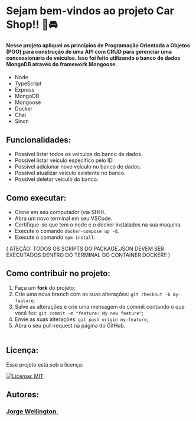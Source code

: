 # Sejam bem-vindos ao projeto Car Shop!! 🚙🚘

#### Nesse projeto apliquei os princípios de Programação Orientada a Objetos (POO) para construção de uma API com CRUD para gerenciar uma concessionária de veículos. Isso foi feito utilizando o banco de dados MongoDB através do framework Mongoose.

<ul>
  <li>Node</li>
  <li>TypeScript</li>
  <li>Express</li>
  <li>MongoDB</li>
  <li>Mongoose</li>
  <li>Docker</li>
  <li>Chai</li>
  <li>Sinon</li>
</ul>

## Funcionalidades: 

- Possível listar todos os veículos do banco de dados.
- Possível listar veículo específico pelo ID.
- Possível adicionar novo veículo no banco de dados.
- Possível atualizar veículo existente no banco.
- Possível deletar veículo do banco.

## Como executar: 

- Clone em seu computador (via SHH).
- Abra um novo terminal em seu VSCode.   
- Certifique-se que tem o node e o docker instalados na sua maquina.
- Execute o comando `docker-compose up -d`.
- Execute o comando `npm install`.

( ATEÇÃO: TODOS OS SCRIPTS DO PACKAGE.JSON DEVEM SER EXECUTADOS DENTRO DO TERMINAL DO CONTAINER DOCKER!! )


## Como contribuir no projeto:
  1. Faça um **fork** do projeto;
  2. Crie uma nova branch com as suas alterações: `git checkout -b my-feature`;
  3. Salve as alterações e crie uma mensagem de commit contando o que você fez: `git commit -m "feature: My new feature"`;
  4. Envie as suas alterações: `git push origin my-feature`;
  5. Abra o seu pull-request na página do GitHub.<br><br>

## Licença:

 Esse projeto está sob a licença: 

 [![License: MIT](https://img.shields.io/badge/License-MIT-yellow.svg)](https://opensource.org/licenses/MIT)

 ##  Autores:

### <a href="https://www.linkedin.com/in/jorge-reis-dev/" ><b>Jorge Wellington.</b></a>
<a href="https://www.linkedin.com/in/jorge-reis-dev/" ></a>
